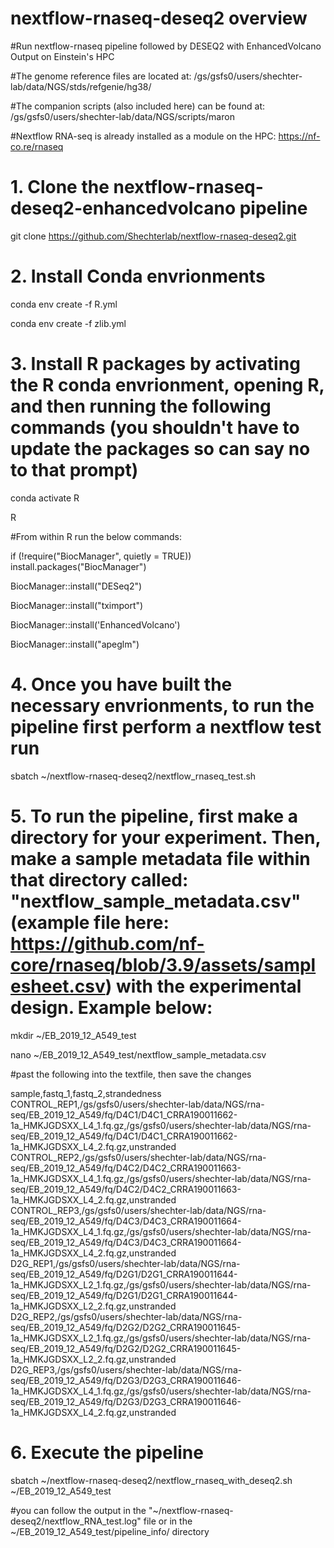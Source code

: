 # nextflow-rnaseq-deseq2 overview

#Run nextflow-rnaseq pipeline followed by DESEQ2 with EnhancedVolcano Output on Einstein's HPC 

#The genome reference files are located at: /gs/gsfs0/users/shechter-lab/data/NGS/stds/refgenie/hg38/

#The companion scripts (also included here) can be found at: /gs/gsfs0/users/shechter-lab/data/NGS/scripts/maron

#Nextflow RNA-seq is already installed as a module on the HPC: https://nf-co.re/rnaseq

# 1. Clone the nextflow-rnaseq-deseq2-enhancedvolcano pipeline

git clone https://github.com/Shechterlab/nextflow-rnaseq-deseq2.git


# 2. Install Conda envrionments

conda env create -f R.yml

conda env create -f zlib.yml

# 3. Install R packages by activating the R conda envrionment, opening R, and then running the following commands (you shouldn't have to update the packages so can say no to that prompt)

conda activate R

R

#From within R run the below commands:

if (!require("BiocManager", quietly = TRUE))
    install.packages("BiocManager")


BiocManager::install("DESeq2")

BiocManager::install("tximport")

BiocManager::install('EnhancedVolcano')

BiocManager::install("apeglm")

# 4. Once you have built the necessary envrionments, to run the pipeline first perform a nextflow test run 

sbatch ~/nextflow-rnaseq-deseq2/nextflow_rnaseq_test.sh

# 5. To run the pipeline, first make a directory for your experiment. Then, make a sample metadata file within that directory called: "nextflow_sample_metadata.csv" (example file here: https://github.com/nf-core/rnaseq/blob/3.9/assets/samplesheet.csv) with the experimental design. Example below:

mkdir ~/EB_2019_12_A549_test

nano ~/EB_2019_12_A549_test/nextflow_sample_metadata.csv

#past the following into the textfile, then save the changes

sample,fastq_1,fastq_2,strandedness
CONTROL_REP1,/gs/gsfs0/users/shechter-lab/data/NGS/rna-seq/EB_2019_12_A549/fq/D4C1/D4C1_CRRA190011662-1a_HMKJGDSXX_L4_1.fq.gz,/gs/gsfs0/users/shechter-lab/data/NGS/rna-seq/EB_2019_12_A549/fq/D4C1/D4C1_CRRA190011662-1a_HMKJGDSXX_L4_2.fq.gz,unstranded
CONTROL_REP2,/gs/gsfs0/users/shechter-lab/data/NGS/rna-seq/EB_2019_12_A549/fq/D4C2/D4C2_CRRA190011663-1a_HMKJGDSXX_L4_1.fq.gz,/gs/gsfs0/users/shechter-lab/data/NGS/rna-seq/EB_2019_12_A549/fq/D4C2/D4C2_CRRA190011663-1a_HMKJGDSXX_L4_2.fq.gz,unstranded
CONTROL_REP3,/gs/gsfs0/users/shechter-lab/data/NGS/rna-seq/EB_2019_12_A549/fq/D4C3/D4C3_CRRA190011664-1a_HMKJGDSXX_L4_1.fq.gz,/gs/gsfs0/users/shechter-lab/data/NGS/rna-seq/EB_2019_12_A549/fq/D4C3/D4C3_CRRA190011664-1a_HMKJGDSXX_L4_2.fq.gz,unstranded
D2G_REP1,/gs/gsfs0/users/shechter-lab/data/NGS/rna-seq/EB_2019_12_A549/fq/D2G1/D2G1_CRRA190011644-1a_HMKJGDSXX_L2_1.fq.gz,/gs/gsfs0/users/shechter-lab/data/NGS/rna-seq/EB_2019_12_A549/fq/D2G1/D2G1_CRRA190011644-1a_HMKJGDSXX_L2_2.fq.gz,unstranded
D2G_REP2,/gs/gsfs0/users/shechter-lab/data/NGS/rna-seq/EB_2019_12_A549/fq/D2G2/D2G2_CRRA190011645-1a_HMKJGDSXX_L2_1.fq.gz,/gs/gsfs0/users/shechter-lab/data/NGS/rna-seq/EB_2019_12_A549/fq/D2G2/D2G2_CRRA190011645-1a_HMKJGDSXX_L2_2.fq.gz,unstranded
D2G_REP3,/gs/gsfs0/users/shechter-lab/data/NGS/rna-seq/EB_2019_12_A549/fq/D2G3/D2G3_CRRA190011646-1a_HMKJGDSXX_L4_1.fq.gz,/gs/gsfs0/users/shechter-lab/data/NGS/rna-seq/EB_2019_12_A549/fq/D2G3/D2G3_CRRA190011646-1a_HMKJGDSXX_L4_2.fq.gz,unstranded

# 6. Execute the pipeline

sbatch ~/nextflow-rnaseq-deseq2/nextflow_rnaseq_with_deseq2.sh ~/EB_2019_12_A549_test

#you can follow the output in the "~/nextflow-rnaseq-deseq2/nextflow_RNA_test.log" file or in the ~/EB_2019_12_A549_test/pipeline_info/ directory








